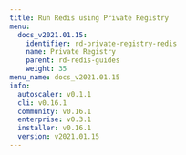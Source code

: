 ```yaml
---
title: Run Redis using Private Registry
menu:
  docs_v2021.01.15:
    identifier: rd-private-registry-redis
    name: Private Registry
    parent: rd-redis-guides
    weight: 35
menu_name: docs_v2021.01.15
info:
  autoscaler: v0.1.1
  cli: v0.16.1
  community: v0.16.1
  enterprise: v0.3.1
  installer: v0.16.1
  version: v2021.01.15
---
```


